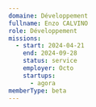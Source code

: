 ```yaml
---
domaine: Développement
fullname: Enzo CALVINO
role: Développement
missions:
  - start: 2024-04-21
    end: 2024-09-28
    status: service
    employer: Octo
    startups:
      - agora
memberType: beta
---
```

